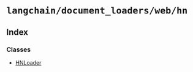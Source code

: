 `langchain/document_loaders/web/hn`
===================================

Index[](#index "Direct link to Index")
---------------------------------------

### Classes[](#classes "Direct link to Classes")

*   [HNLoader](/docs/api/document_loaders_web_hn/classes/HNLoader)